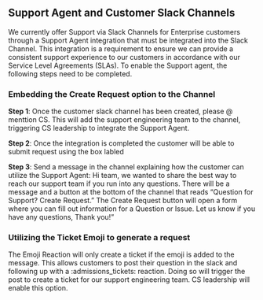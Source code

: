 ## Support Agent and Customer Slack Channels

We currently offer Support via Slack Channels for Enterprise customers through a Support Agent integration that must be integrated into the Slack Channel. This integration is a requirement to ensure we can provide a consistent support experience to our customers in accordance with our Service Level Agreements (SLAs). To enable the Support agent, the following steps need to be completed.

### Embedding the Create Request option to the Channel

**Step 1**: Once the customer slack channel has been created, please @ menttion CS. This will add the support engineering team to the channel, triggering CS leadership to integrate the Support Agent.

**Step 2**: Once the integration is completed the customer will be able to submit request using the box labled <Create Request>

**Step 3**: Send a message in the channel explaining how the customer can utilize the Support Agent: Hi team, we wanted to share the best way to reach our support team if you run into any questions. There will be a message and a button at the bottom of the channel that reads “Question for Support? Create Request.” The Create Request button will open a form where you can fill out information for a Question or Issue. Let us know if you have any questions, Thank you!”

### Utilizing the Ticket Emoji to generate a request

The Emoji Reaction will only create a ticket if the emoji is added to the message. This allows customers to post their question in the slack and following up with a :admissions_tickets: reaction. Doing so will trigger the post to create a ticket for our support engineering team. CS leadership will enable this option.
